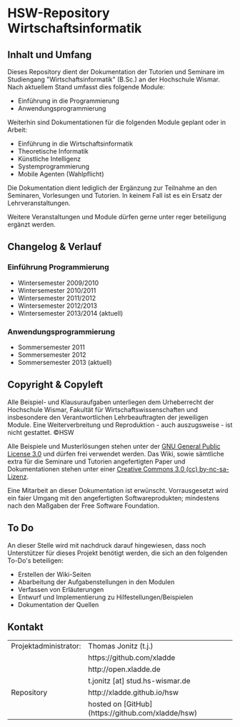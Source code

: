# HSW-Repository Wirtschaftsinformatik

## Inhalt und Umfang

Dieses Repository dient der Dokumentation der Tutorien und Seminare im Studiengang "Wirtschaftsinformatik" (B.Sc.) an der Hochschule Wismar. Nach aktuellem Stand umfasst dies folgende Module:

* Einführung in die Programmierung
* Anwendungsprogrammierung

Weiterhin sind Dokumentationen für die folgenden Module geplant oder in Arbeit:

* Einführung in die Wirtschaftsinformatik
* Theoretische Informatik
* Künstliche Intelligenz
* Systemprogrammierung
* Mobile Agenten (Wahlpflicht)

Die Dokumentation dient lediglich der Ergänzung zur Teilnahme an den Seminaren, Vorlesungen und Tutorien. In keinem Fall ist es ein Ersatz der Lehrveranstaltungen.

Weitere Veranstaltungen und Module dürfen gerne unter reger beteiligung ergänzt werden.

## Changelog & Verlauf

### Einführung Programmierung

* Wintersemester 2009/2010
* Wintersemester 2010/2011
* Wintersemester 2011/2012
* Wintersemester 2012/2013
* Wintersemester 2013/2014 (aktuell)

### Anwendungsprogrammierung

* Sommersemester 2011
* Sommersemester 2012
* Sommersemester 2013 (aktuell)

## Copyright & Copyleft

Alle Beispiel- und Klausuraufgaben unterliegen dem Urheberrecht der Hochschule Wismar, Fakultät für Wirtschaftswissenschaften und insbesondere den Verantwortlichen Lehrbeauftragten der jeweiligen Module. Eine Weiterverbreitung und Reproduktion - auch auszugsweise - ist nicht gestattet. &copy;HSW

Alle Beispiele und Musterlösungen stehen unter der [GNU General Public License 3.0](http://www.gnu.de/documents/gpl.de.html) und dürfen frei verwendet werden. Das Wiki, sowie sämtliche extra für die Seminare und Tutorien angefertigten Paper und Dokumentationen stehen unter einer [Creative Commons 3.0 (cc) by-nc-sa-Lizenz](http://creativecommons.org/licenses/by-nc-sa/3.0/de/).

Eine Mitarbeit an dieser Dokumentation ist erwünscht. Vorrausgesetzt wird ein faier Umgang mit den angefertigten Softwareprodukten; mindestens nach den Maßgaben der Free Software Foundation.

## To Do
An dieser Stelle wird mit nachdruck darauf hingewiesen, dass noch Unterstützer für dieses Projekt benötigt werden, die sich an den folgenden To-Do's beteiligen:
* Erstellen der Wiki-Seiten
* Abarbeitung der Aufgabenstellungen in den Modulen
* Verfassen von Erläuterungen
* Entwurf und Implementierung zu Hilfestellungen/Beispielen
* Dokumentation der Quellen

## Kontakt

<table>
    <tr>
        <td>Projektadministrator:</td>
        <td>Thomas Jonitz (t.j.)</td>
    </tr>
    <tr>
    	<td></td>
        <td>https://github.com/xladde</td>
    </tr>
    <tr>
    	<td></td>
        <td>http://open.xladde.de</td>
    </tr>
    <tr>
        <td></td>
        <td>t.jonitz [at] stud.hs-wismar.de</td>
    </tr>
    <tr>
        <td>Repository</td>
        <td>http://xladde.github.io/hsw</td>
    </tr>
    <tr>
        <td></td>
        <td>hosted on [GitHub](https://github.com/xladde/hsw)</td>
    </tr>
</table>